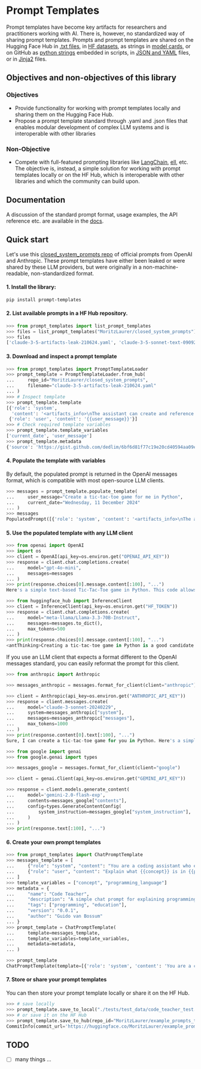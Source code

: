 # Prompt Templates

Prompt templates have become key artifacts for researchers and practitioners working with AI. There is, however, no standardized way of sharing prompt templates. Prompts and prompt templates are shared on the Hugging Face Hub in [.txt files](https://huggingface.co/HuggingFaceFW/fineweb-edu-classifier/blob/main/utils/prompt.txt), in [HF datasets](https://huggingface.co/datasets/fka/awesome-chatgpt-prompts), as strings in [model cards](https://huggingface.co/OpenGVLab/InternVL2-8B#grounding-benchmarks), or on GitHub as [python strings](https://github.com/huggingface/cosmopedia/tree/main/prompts) embedded in scripts, in [JSON and YAML](https://github.com/hwchase17/langchain-hub/blob/master/prompts/README.md) files, or in [Jinja2](https://github.com/argilla-io/distilabel/tree/main/src/distilabel/steps/tasks/templates) files.



## Objectives and non-objectives of this library
### Objectives
- Provide functionality for working with prompt templates locally and sharing them on the Hugging Face Hub. 
- Propose a prompt template standard through .yaml and .json files that enables modular development of complex LLM systems and is interoperable with other libraries
### Non-Objective 
- Compete with full-featured prompting libraries like [LangChain](https://github.com/langchain-ai/langchain), [ell](https://docs.ell.so/reference/index.html), etc. The objective is, instead, a simple solution for working with prompt templates locally or on the HF Hub, which is interoperable with other libraries and which the community can build upon.


## Documentation

A discussion of the standard prompt format, usage examples, the API reference etc. are available in the [docs](https://moritzlaurer.github.io/prompt_templates/).


## Quick start

Let's use this [closed_system_prompts repo](https://huggingface.co/MoritzLaurer/closed_system_prompts) of official prompts from OpenAI and Anthropic. These prompt templates have either been leaked or were shared by these LLM providers, but were originally in a non-machine-readable, non-standardized format.


#### 1. Install the library:

```bash
pip install prompt-templates
```


#### 2. List available prompts in a HF Hub repository. 

```python
>>> from prompt_templates import list_prompt_templates
>>> files = list_prompt_templates("MoritzLaurer/closed_system_prompts")
>>> files
['claude-3-5-artifacts-leak-210624.yaml', 'claude-3-5-sonnet-text-090924.yaml', 'claude-3-5-sonnet-text-image-090924.yaml', 'openai-metaprompt-audio.yaml', 'openai-metaprompt-text.yaml']
```

#### 3. Download and inspect a prompt template

```python
>>> from prompt_templates import PromptTemplateLoader
>>> prompt_template = PromptTemplateLoader.from_hub(
...     repo_id="MoritzLaurer/closed_system_prompts",
...     filename="claude-3-5-artifacts-leak-210624.yaml"
... )
>>> # Inspect template
>>> prompt_template.template
[{'role': 'system',
  'content': '<artifacts_info>\nThe assistant can create and reference artifacts ...'},
 {'role': 'user', 'content': '{{user_message}}'}]
>>> # Check required template variables
>>> prompt_template.template_variables
['current_date', 'user_message']
>>> prompt_template.metadata
{'source': 'https://gist.github.com/dedlim/6bf6d81f77c19e20cd40594aa09e3ecd'}
```


#### 4. Populate the template with variables
By default, the populated prompt is returned in the OpenAI messages format, which is compatible with most open-source LLM clients.

```python
>>> messages = prompt_template.populate_template(
...     user_message="Create a tic-tac-toe game for me in Python",
...     current_date="Wednesday, 11 December 2024"
... )
>>> messages
PopulatedPrompt([{'role': 'system', 'content': '<artifacts_info>\nThe assistant can create and reference artifacts during conversations. Artifacts are ...'}, {'role': 'user', 'content': 'Create a tic-tac-toe game for me in Python'}])
```

#### 5. Use the populated template with any LLM client

```python
>>> from openai import OpenAI
>>> import os
>>> client = OpenAI(api_key=os.environ.get("OPENAI_API_KEY"))
>>> response = client.chat.completions.create(
...     model="gpt-4o-mini",
...     messages=messages
... )
>>> print(response.choices[0].message.content[:100], "...")
Here's a simple text-based Tic-Tac-Toe game in Python. This code allows two players to take turns pl ...
```

```python
>>> from huggingface_hub import InferenceClient
>>> client = InferenceClient(api_key=os.environ.get("HF_TOKEN"))
>>> response = client.chat.completions.create(
...     model="meta-llama/Llama-3.3-70B-Instruct", 
...     messages=messages.to_dict(),
...     max_tokens=500
... )
>>> print(response.choices[0].message.content[:100], "...")
<antThinking>Creating a tic-tac-toe game in Python is a good candidate for an artifact. It's a self- ...
```

If you use an LLM client that expects a format different to the OpenAI messages standard, you can easily reformat the prompt for this client.

```python
>>> from anthropic import Anthropic

>>> messages_anthropic = messages.format_for_client(client="anthropic")

>>> client = Anthropic(api_key=os.environ.get("ANTHROPIC_API_KEY"))
>>> response = client.messages.create(
...     model="claude-3-sonnet-20240229",
...     system=messages_anthropic["system"],
...     messages=messages_anthropic["messages"],
...     max_tokens=1000
... )
>>> print(response.content[0].text[:100], "...")
Sure, I can create a tic-tac-toe game for you in Python. Here's a simple implementation: ...
```

```python
>>> from google import genai
>>> from google.genai import types

>>> messages_google = messages.format_for_client(client="google")

>>> client = genai.Client(api_key=os.environ.get("GEMINI_API_KEY"))

>>> response = client.models.generate_content(
...     model='gemini-2.0-flash-exp',
...     contents=messages_google["contents"],
...     config=types.GenerateContentConfig(
...         system_instruction=messages_google["system_instruction"],
...     )
... )
>>> print(response.text[:100], "...")
```

#### 6. Create your own prompt templates

```python
>>> from prompt_templates import ChatPromptTemplate
>>> messages_template = [
...     {"role": "system", "content": "You are a coding assistant who explains concepts clearly and provides short examples."},
...     {"role": "user", "content": "Explain what {{concept}} is in {{programming_language}}."}
... ]
>>> template_variables = ["concept", "programming_language"]
>>> metadata = {
...     "name": "Code Teacher",
...     "description": "A simple chat prompt for explaining programming concepts with examples",
...     "tags": ["programming", "education"],
...     "version": "0.0.1",
...     "author": "Guido van Bossum"
... }
>>> prompt_template = ChatPromptTemplate(
...     template=messages_template,
...     template_variables=template_variables,
...     metadata=metadata,
... )

>>> prompt_template
ChatPromptTemplate(template=[{'role': 'system', 'content': 'You are a coding a..., template_variables=['concept', 'programming_language'], metadata={'name': 'Code Teacher', 'description': 'A simple ..., client_parameters={}, custom_data={}, populator_type='double_brace', populator=<prompt_templates.prompt_templates.DoubleBracePopu...)
```

#### 7. Store or share your prompt templates
You can then store your prompt template locally or share it on the HF Hub.

```python
>>> # save locally
>>> prompt_template.save_to_local("./tests/test_data/code_teacher_test.yaml")
>>> # or save it on the HF Hub
>>> prompt_template.save_to_hub(repo_id="MoritzLaurer/example_prompts_test", filename="code_teacher_test.yaml", create_repo=True)
CommitInfo(commit_url='https://huggingface.co/MoritzLaurer/example_prompts_test/commit/4cefd2c94f684f9bf419382f96b36692cd175e84', commit_message='Upload prompt template code_teacher_test.yaml', commit_description='', oid='4cefd2c94f684f9bf419382f96b36692cd175e84', pr_url=None, repo_url=RepoUrl('https://huggingface.co/MoritzLaurer/example_prompts_test', endpoint='https://huggingface.co', repo_type='dataset', repo_id='MoritzLaurer/example_prompts_test'), pr_revision=None, pr_num=None)
```


## TODO
- [ ] many things ...


